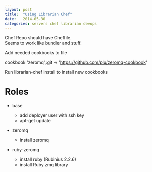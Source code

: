```yaml
---
layout: post
title:  "Using Librarian Chef"
date:   2014-05-30
categories: servers chef librarian devops
---
```


Chef Repo should have Cheffile.  
Seems to work like bundler and stuff.

Add needed cookbooks to file

  cookbook 'zeromq',:git => 'https://github.com/plu/zeromq-cookbook'  


Run librarian-chef install to install new cookbooks



Roles
=====

  * base

    - add deployer user with ssh key
    - apt-get update


  * zeromq

    - install zeromq


  * ruby-zeromq

    - install ruby (Rubinius 2.2.6)
    - install Ruby zmq library

